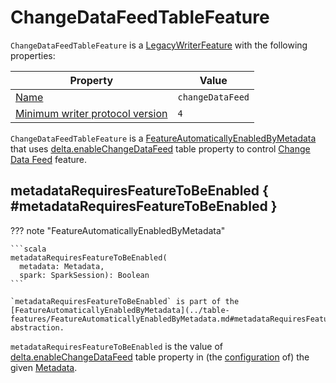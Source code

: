 # ChangeDataFeedTableFeature

`ChangeDataFeedTableFeature` is a [LegacyWriterFeature](../table-features/LegacyWriterFeature.md) with the following properties:

Property | Value
---------|------
 [Name](../table-features/LegacyWriterFeature.md#name) | `changeDataFeed`
 [Minimum writer protocol version](../table-features/LegacyWriterFeature.md#minWriterVersion) | `4`

`ChangeDataFeedTableFeature` is a [FeatureAutomaticallyEnabledByMetadata](../table-features/FeatureAutomaticallyEnabledByMetadata.md) that uses [delta.enableChangeDataFeed](../DeltaConfigs.md#enableChangeDataFeed) table property to control [Change Data Feed](index.md) feature.

## metadataRequiresFeatureToBeEnabled { #metadataRequiresFeatureToBeEnabled }

??? note "FeatureAutomaticallyEnabledByMetadata"

    ```scala
    metadataRequiresFeatureToBeEnabled(
      metadata: Metadata,
      spark: SparkSession): Boolean
    ```

    `metadataRequiresFeatureToBeEnabled` is part of the [FeatureAutomaticallyEnabledByMetadata](../table-features/FeatureAutomaticallyEnabledByMetadata.md#metadataRequiresFeatureToBeEnabled) abstraction.

`metadataRequiresFeatureToBeEnabled` is the value of [delta.enableChangeDataFeed](../DeltaConfigs.md#enableChangeDataFeed) table property in (the [configuration](../Metadata.md#configuration) of) the given [Metadata](../Metadata.md).
